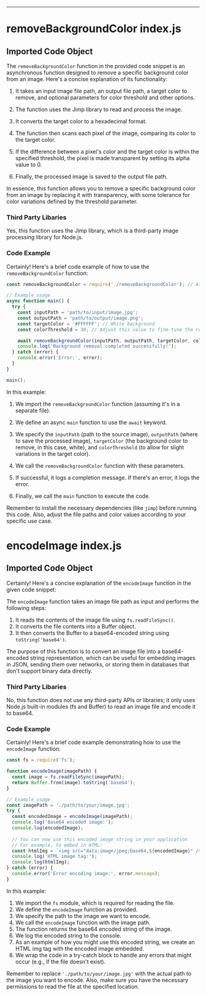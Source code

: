 

  

  

  
---
# removeBackgroundColor index.js
## Imported Code Object
The `removeBackgroundColor` function in the provided code snippet is an asynchronous function designed to remove a specific background color from an image. Here's a concise explanation of its functionality:

1. It takes an input image file path, an output file path, a target color to remove, and optional parameters for color threshold and other options.

2. The function uses the Jimp library to read and process the image.

3. It converts the target color to a hexadecimal format.

4. The function then scans each pixel of the image, comparing its color to the target color.

5. If the difference between a pixel's color and the target color is within the specified threshold, the pixel is made transparent by setting its alpha value to 0.

6. Finally, the processed image is saved to the output file path.

In essence, this function allows you to remove a specific background color from an image by replacing it with transparency, with some tolerance for color variations defined by the threshold parameter.

### Third Party Libaries

Yes, this function uses the Jimp library, which is a third-party image processing library for Node.js.

### Code Example

Certainly! Here's a brief code example of how to use the `removeBackgroundColor` function:

```javascript
const removeBackgroundColor = require('./removeBackgroundColor'); // Assuming the function is in a separate file

// Example usage
async function main() {
  try {
    const inputPath = 'path/to/input/image.jpg';
    const outputPath = 'path/to/output/image.png';
    const targetColor = '#FFFFFF'; // White background
    const colorThreshold = 30; // Adjust this value to fine-tune the color matching

    await removeBackgroundColor(inputPath, outputPath, targetColor, colorThreshold);
    console.log('Background removal completed successfully!');
  } catch (error) {
    console.error('Error:', error);
  }
}

main();
```

In this example:

1. We import the `removeBackgroundColor` function (assuming it's in a separate file).

2. We define an async `main` function to use the `await` keyword.

3. We specify the `inputPath` (path to the source image), `outputPath` (where to save the processed image), `targetColor` (the background color to remove, in this case, white), and `colorThreshold` (to allow for slight variations in the target color).

4. We call the `removeBackgroundColor` function with these parameters.

5. If successful, it logs a completion message. If there's an error, it logs the error.

6. Finally, we call the `main` function to execute the code.

Remember to install the necessary dependencies (like `jimp`) before running this code. Also, adjust the file paths and color values according to your specific use case.

# encodeImage index.js
## Imported Code Object
Certainly! Here's a concise explanation of the `encodeImage` function in the given code snippet:

The `encodeImage` function takes an image file path as input and performs the following steps:

1. It reads the contents of the image file using `fs.readFileSync()`.
2. It converts the file contents into a Buffer object.
3. It then converts the Buffer to a base64-encoded string using `toString('base64')`.

The purpose of this function is to convert an image file into a base64-encoded string representation, which can be useful for embedding images in JSON, sending them over networks, or storing them in databases that don't support binary data directly.

### Third Party Libaries

No, this function does not use any third-party APIs or libraries; it only uses Node.js built-in modules (fs and Buffer) to read an image file and encode it to base64.

### Code Example

Certainly! Here's a brief code example demonstrating how to use the `encodeImage` function:

```javascript
const fs = require('fs');

function encodeImage(imagePath) {
  const image = fs.readFileSync(imagePath);
  return Buffer.from(image).toString('base64');
}

// Example usage
const imagePath = './path/to/your/image.jpg';
try {
  const encodedImage = encodeImage(imagePath);
  console.log('Base64 encoded image:');
  console.log(encodedImage);
  
  // You can now use this encoded image string in your application
  // For example, to embed in HTML:
  const htmlImg = `<img src="data:image/jpeg;base64,${encodedImage}" />`;
  console.log('HTML image tag:');
  console.log(htmlImg);
} catch (error) {
  console.error('Error encoding image:', error.message);
}
```

In this example:

1. We import the `fs` module, which is required for reading the file.
2. We define the `encodeImage` function as provided.
3. We specify the path to the image we want to encode.
4. We call the `encodeImage` function with the image path.
5. The function returns the base64 encoded string of the image.
6. We log the encoded string to the console.
7. As an example of how you might use this encoded string, we create an HTML img tag with the encoded image embedded.
8. We wrap the code in a try-catch block to handle any errors that might occur (e.g., if the file doesn't exist).

Remember to replace `'./path/to/your/image.jpg'` with the actual path to the image you want to encode. Also, make sure you have the necessary permissions to read the file at the specified location.


  